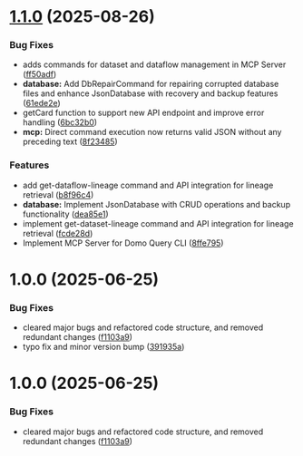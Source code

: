 # [1.1.0](https://github.com/jsade/domo-query-cli/compare/v1.0.0...v1.1.0) (2025-08-26)


### Bug Fixes

* adds commands for dataset and dataflow management in MCP Server ([ff50adf](https://github.com/jsade/domo-query-cli/commit/ff50adffc3e4a769ec2da468aea53a1b6bd4d6d4))
* **database:** Add DbRepairCommand for repairing corrupted database files and enhance JsonDatabase with recovery and backup features ([61ede2e](https://github.com/jsade/domo-query-cli/commit/61ede2ec30d99fb14b5755e7e9e555104c9c7723))
* getCard function to support new API endpoint and improve error handling ([6bc32b0](https://github.com/jsade/domo-query-cli/commit/6bc32b09f73ba90b81395f8b80c95ecb68bf85aa))
* **mcp:** Direct command execution now returns valid JSON without any preceding text ([8f23485](https://github.com/jsade/domo-query-cli/commit/8f2348562cb86d90c6cbfbb49e4e57cef409dac3))


### Features

* add get-dataflow-lineage command and API integration for lineage retrieval ([b8f96c4](https://github.com/jsade/domo-query-cli/commit/b8f96c481b7fe62e4f3e6758ecf71c7b903ca283))
* **database:** Implement JsonDatabase with CRUD operations and backup functionality ([dea85e1](https://github.com/jsade/domo-query-cli/commit/dea85e1faf3991ea252f694f013e348cbbeb1871))
* implement get-dataset-lineage command and API integration for lineage retrieval ([fcde28d](https://github.com/jsade/domo-query-cli/commit/fcde28dad9ec8499f224dd4881e57c67051bbcc3))
* Implement MCP Server for Domo Query CLI ([8ffe795](https://github.com/jsade/domo-query-cli/commit/8ffe795d40347943609cac769a13c11d454a3750))

# 1.0.0 (2025-06-25)


### Bug Fixes

* cleared major bugs and refactored code structure, and removed redundant changes ([f1103a9](https://github.com/jsade/domo-query-cli/commit/f1103a910db0beeb82572c5f82ac4063251f83a8))
* typo fix and minor version bump ([391935a](https://github.com/jsade/domo-query-cli/commit/391935adc555cb44d50b750a000702624da140b5))

# 1.0.0 (2025-06-25)


### Bug Fixes

* cleared major bugs and refactored code structure, and removed redundant changes ([f1103a9](https://github.com/jsade/domo-query-cli/commit/f1103a910db0beeb82572c5f82ac4063251f83a8))
